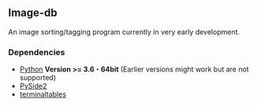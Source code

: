 ## Image-db
An image sorting/tagging program currently in very early development.


### Dependencies
- [Python](https://www.python.org/) **Version >= 3.6 - 64bit** (Earlier versions might work but are not supported)
- [PySide2](https://wiki.qt.io/Qt_for_Python)
- [terminaltables](https://github.com/Robpol86/terminaltables)
